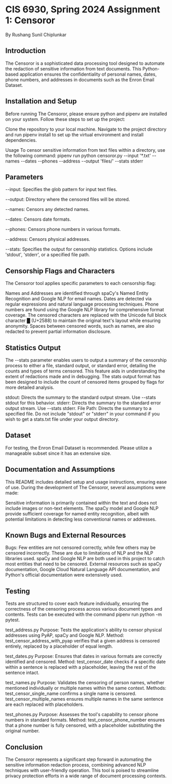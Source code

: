 # CIS 6930, Spring 2024 Assignment 1: Censoror 
By Rushang Sunil Chiplunkar

## Introduction
The Censoror is a sophisticated data processing tool designed to automate the redaction of sensitive information from text documents. This Python-based application ensures the confidentiality of personal names, dates, phone numbers, and addresses in documents such as the Enron Email Dataset.

## Installation and Setup
Before running The Censoror, please ensure python and pipenv are installed on your system. Follow these steps to set up the project:

Clone the repository to your local machine.
Navigate to the project directory and run pipenv install to set up the virtual environment and install dependencies.

Usage
To censor sensitive information from text files within a directory, use the following command:
pipenv run python censoror.py --input '*.txt' --names --dates --phones --address --output 'files/' --stats stderr

## Parameters
--input: Specifies the glob pattern for input text files.

--output: Directory where the censored files will be stored.

--names: Censors any detected names.

--dates: Censors date formats.

--phones: Censors phone numbers in various formats.

--address: Censors physical addresses.

--stats: Specifies the output for censorship statistics. Options include 'stdout', 'stderr', or a specified file path.

## Censorship Flags and Characters
The Censoror tool applies specific parameters to each censorship flag:

Names and Addresses are identified through spaCy's Named Entity Recognition and Google NLP for email names.
Dates are detected via regular expressions and natural language processing techniques.
Phone numbers are found using the Google NLP library for comprehensive format coverage.
The censored characters are replaced with the Unicode full block character █ (U+2588) to maintain the original text's layout while ensuring anonymity. Spaces between censored words, such as names, are also redacted to prevent partial information disclosure.

## Statistics Output
The --stats parameter enables users to output a summary of the censorship process to either a file, standard output, or standard error, detailing the counts and types of terms censored. This feature aids in understanding the extent of redactions made and in debugging. The stats output format has been designed to include the count of censored items grouped by flags for more detailed analysis.

stdout: Directs the summary to the standard output stream. Use --stats stdout for this  behavior.
stderr: Directs the summary to the standard error output stream. Use --stats stderr.
File Path: Directs the summary to a specified file. Do not include "stdout" or "stderr" in your command if you wish to get a stats.txt file under your output directory.

## Dataset
For testing, the Enron Email Dataset is recommended. Please utilize a manageable subset since it has an extensive size.

## Documentation and Assumptions
This README includes detailed setup and usage instructions, ensuring ease of use. During the development of The Censoror, several assumptions were made:

Sensitive information is primarily contained within the text and does not include images or non-text elements.
The spaCy model and Google NLP provide sufficient coverage for named entity recognition, albeit with potential limitations in detecting less conventional names or addresses.

## Known Bugs and External Resources
Bugs: Few entities are not censored correctly, while few others may be censored incorrectly. These are due to limitations of NLP and the NLP libraries used. spaCy and Google NLP are both used in this project to catch most entities that need to be censored. 
External resources such as spaCy documentation, Google Cloud Natural Language API documentation, and Python's official documentation were extensively used.

## Testing
Tests are structured to cover each feature individually, ensuring the correctness of the censoring process across various document types and contents. Tests can be executed with the command pipenv run python -m pytest.

test_address.py
Purpose: Tests the application's ability to censor physical addresses using PyAP, spaCy and Google NLP.
Method: test_censor_address_with_pyap verifies that a given address is censored entirely, replaced by a placeholder of equal length.

test_dates.py
Purpose: Ensures that dates in various formats are correctly identified and censored.
Method: test_censor_date checks if a specific date within a sentence is replaced with a placeholder, leaving the rest of the sentence intact.

test_names.py
Purpose: Validates the censoring of person names, whether mentioned individually or multiple names within the same context.
Methods:
test_censor_single_name confirms a single name is censored.
test_censor_multiple_names ensures multiple names in the same sentence are each replaced with placeholders.

test_phones.py
Purpose: Assesses the tool's capability to censor phone numbers in standard formats.
Method: test_censor_phone_number ensures that a phone number is fully censored, with a placeholder substituting the original number.

## Conclusion
The Censoror represents a significant step forward in automating the sensitive information redaction process, combining advanced NLP techniques with user-friendly operation. This tool is poised to streamline privacy protection efforts in a wide range of document processing contexts.
